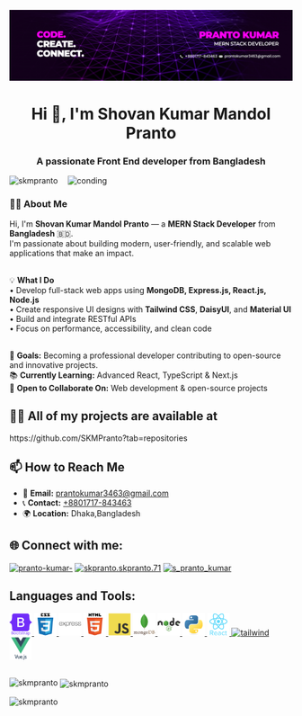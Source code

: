 ![logo](https://github.com/SKMPranto/SKMPranto/blob/main/Profational_Banner.png)
<h1 align="center">Hi 👋, I'm Shovan Kumar Mandol Pranto</h1>
<h3 align="center">A passionate Front End developer from Bangladesh</h3>
<img align="right" alt="conding" width="400" src="https://camo.githubusercontent.com/4d9f5ecceb711eec6e2018f38a5677dc657c9738d4a65ba3b928c41c0a45b439/68747470733a2f2f6d69726f2e6d656469756d2e636f6d2f6d61782f313336302f302a37513379765349765f7430696f4a2d5a2e676966">

<p align="left"> <img src="https://komarev.com/ghpvc/?username=skmpranto&label=Profile%20views&color=0e75b6&style=flat" alt="skmpranto" /> </p>


<h3 align="left">🧑‍💻 About Me</h3>

<p align="left">
  Hi, I'm <b>Shovan Kumar Mandol Pranto</b> — a <b>MERN Stack Developer</b> from <b>Bangladesh</b> 🇧🇩.<br>
  I'm passionate about building modern, user-friendly, and scalable web applications that make an impact.<br><br>

  💡 <b>What I Do</b><br>
  • Develop full-stack web apps using <b>MongoDB, Express.js, React.js, Node.js</b><br>
  • Create responsive UI designs with <b>Tailwind CSS</b>, <b>DaisyUI</b>, and <b>Material UI</b><br>
  • Build and integrate RESTful APIs<br>
  • Focus on performance, accessibility, and clean code<br><br>

  🚀 <b>Goals:</b> Becoming a professional developer contributing to open-source and innovative projects.<br>
  📚 <b>Currently Learning:</b> Advanced React, TypeScript & Next.js<br>
  🤝 <b>Open to Collaborate On:</b> Web development & open-source projects
</p>






<h2>👨‍💻 All of my projects are available at</h2>
https://github.com/SKMPranto?tab=repositories

<h2>📫 How to Reach Me</h2>

- 📧 **Email:** [prantokumar3463@gmail.com](mailto:prantokumar3463@gmail.com)  
- 📞 **Contact:** [+8801717-843463](tel:+8801717-843463)
- 🌍 **Location:** Dhaka,Bangladesh 


<h2 align="left">🌐 Connect with me:</h2>
<p align="left">
<a href="https://linkedin.com/in/pranto-kumar-" target="blank"><img align="center" src="https://raw.githubusercontent.com/rahuldkjain/github-profile-readme-generator/master/src/images/icons/Social/linked-in-alt.svg" alt="pranto-kumar-" height="30" width="40" /></a>
<a href="https://fb.com/skpranto.skpranto.71" target="blank"><img align="center" src="https://raw.githubusercontent.com/rahuldkjain/github-profile-readme-generator/master/src/images/icons/Social/facebook.svg" alt="skpranto.skpranto.71" height="30" width="40" /></a>
<a href="https://instagram.com/s_pranto_kumar" target="blank"><img align="center" src="https://raw.githubusercontent.com/rahuldkjain/github-profile-readme-generator/master/src/images/icons/Social/instagram.svg" alt="s_pranto_kumar" height="30" width="40" /></a>
</p>

<h2 align="left">Languages and Tools:</h2>
<p align="left"> <a href="https://getbootstrap.com" target="_blank" rel="noreferrer"> <img src="https://raw.githubusercontent.com/devicons/devicon/master/icons/bootstrap/bootstrap-plain-wordmark.svg" alt="bootstrap" width="40" height="40"/> </a> <a href="https://www.w3schools.com/css/" target="_blank" rel="noreferrer"> <img src="https://raw.githubusercontent.com/devicons/devicon/master/icons/css3/css3-original-wordmark.svg" alt="css3" width="40" height="40"/> </a> <a href="https://expressjs.com" target="_blank" rel="noreferrer"> <img src="https://raw.githubusercontent.com/devicons/devicon/master/icons/express/express-original-wordmark.svg" alt="express" width="40" height="40"/> </a> <a href="https://www.w3.org/html/" target="_blank" rel="noreferrer"> <img src="https://raw.githubusercontent.com/devicons/devicon/master/icons/html5/html5-original-wordmark.svg" alt="html5" width="40" height="40"/> </a> <a href="https://developer.mozilla.org/en-US/docs/Web/JavaScript" target="_blank" rel="noreferrer"> <img src="https://raw.githubusercontent.com/devicons/devicon/master/icons/javascript/javascript-original.svg" alt="javascript" width="40" height="40"/> </a> <a href="https://www.mongodb.com/" target="_blank" rel="noreferrer"> <img src="https://raw.githubusercontent.com/devicons/devicon/master/icons/mongodb/mongodb-original-wordmark.svg" alt="mongodb" width="40" height="40"/> </a> <a href="https://nodejs.org" target="_blank" rel="noreferrer"> <img src="https://raw.githubusercontent.com/devicons/devicon/master/icons/nodejs/nodejs-original-wordmark.svg" alt="nodejs" width="40" height="40"/> </a> <a href="https://www.python.org" target="_blank" rel="noreferrer"> <img src="https://raw.githubusercontent.com/devicons/devicon/master/icons/python/python-original.svg" alt="python" width="40" height="40"/> </a> <a href="https://reactjs.org/" target="_blank" rel="noreferrer"> <img src="https://raw.githubusercontent.com/devicons/devicon/master/icons/react/react-original-wordmark.svg" alt="react" width="40" height="40"/> </a> <a href="https://tailwindcss.com/" target="_blank" rel="noreferrer"> <img src="https://www.vectorlogo.zone/logos/tailwindcss/tailwindcss-icon.svg" alt="tailwind" width="40" height="40"/> </a> <a href="https://vuejs.org/" target="_blank" rel="noreferrer"> <img src="https://raw.githubusercontent.com/devicons/devicon/master/icons/vuejs/vuejs-original-wordmark.svg" alt="vuejs" width="40" height="40"/> </a> </p>

<h2></h2>

<p><img align="left" src="https://github-readme-stats.vercel.app/api/top-langs?username=skmpranto&show_icons=true&locale=en&layout=compact" alt="skmpranto" /></p>

<p>&nbsp;<img align="center" src="https://github-readme-stats.vercel.app/api?username=skmpranto&show_icons=true&locale=en" alt="skmpranto" /></p>

<p><img align="center" src="https://github-readme-streak-stats.herokuapp.com/?user=skmpranto&" alt="skmpranto" /></p>
